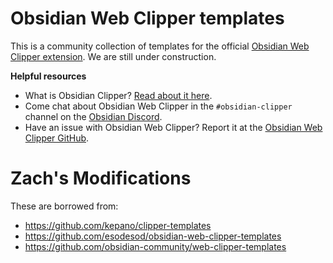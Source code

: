 
# Obsidian Web Clipper templates
This is a community collection of templates for the official [Obsidian Web Clipper extension](https://github.com/obsidianmd/obsidian-clipper). We are still under construction.

**Helpful resources**
- What is Obsidian Clipper? [Read about it here](https://obsidian.md/clipper).
- Come chat about Obsidian Web Clipper in the `#obsidian-clipper` channel on the [Obsidian Discord](https://discord.gg/obsidianmd).
- Have an issue with Obsidian Web Clipper? Report it at the [Obsidian Web Clipper GitHub](https://github.com/obsidianmd/obsidian-clipper/issues?q=sort%3Aupdated-desc+is%3Aissue+is%3Aopen).

# Zach's Modifications

These are borrowed from:
- https://github.com/kepano/clipper-templates
- https://github.com/esodesod/obsidian-web-clipper-templates
- https://github.com/obsidian-community/web-clipper-templates